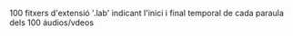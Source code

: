 100 fitxers d'extensió '.lab' indicant l'inici i final temporal de cada paraula dels 100 áudios/vdeos 
